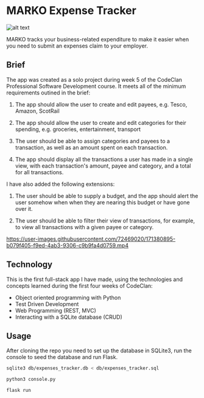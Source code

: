 # MARKO Expense Tracker

![alt text](https://images2.imgbox.com/72/a8/epymwR98_o.png)

MARKO tracks your business-related expenditure to make it easier when you need to submit an expenses claim to your employer.

## Brief

The app was created as a solo project during week 5 of the CodeClan Professional Software Development course. It meets all of the minimum requirements outined in the brief:

1. The app should allow the user to create and edit payees, e.g. Tesco, Amazon, ScotRail

2. The app should allow the user to create and edit categories for their spending, e.g. groceries, entertainment, transport

3. The user should be able to assign categories and payees to a transaction, as well as an amount spent on each transaction.

4. The app should display all the transactions a user has made in a single view, with each transaction's amount, payee and category, and a total for all transactions.

I have also added the following extensions:

1. The user should be able to supply a budget, and the app should alert the user somehow when when they are nearing this budget or have gone over it.

2. The user should be able to filter their view of transactions, for example, to view all transactions with a given payee or category.

https://user-images.githubusercontent.com/72469020/171380895-b079f405-f9ed-4ab3-9306-c9b9fa4d0759.mp4

## Technology

This is the first full-stack app I have made, using the technologies and concepts learned during the first four weeks of CodeClan:

- Object oriented programming with Python
- Test Driven Development
- Web Programming (REST, MVC)
- Interacting with a SQLite database (CRUD)

## Usage

After cloning the repo you need to set up the database in SQLite3, run the console to seed the database and run Flask.

```bash
sqlite3 db/expenses_tracker.db < db/expenses_tracker.sql
```
```bash
python3 console.py
```
```bash
flask run
```
   
